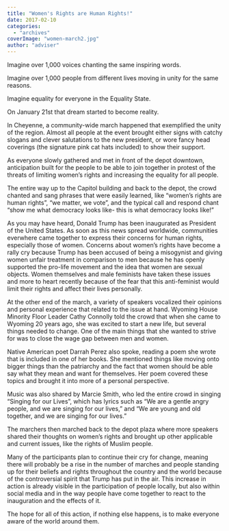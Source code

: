 ```yaml
---
title: "Women's Rights are Human Rights!"
date: 2017-02-10
categories: 
  - "archives"
coverImage: "women-march2.jpg"
author: "adviser"
---
```


Imagine over 1,000 voices chanting the same inspiring words.

Imagine over 1,000 people from different lives moving in unity for the same reasons.

Imagine equality for everyone in the Equality State.

On January 21st that dream started to become reality.

In Cheyenne, a community-wide march happened that exemplified the unity of the region. Almost all people at the event brought either signs with catchy slogans and clever salutations to the new president, or wore fancy head coverings (the signature pink cat hats included) to show their support.

As everyone slowly gathered and met in front of the depot downtown, anticipation built for the people to be able to join together in protest of the threats of limiting women’s rights and increasing the equality for all people.

The entire way up to the Capitol building and back to the depot, the crowd chanted and sang phrases that were easily learned, like “women’s rights are human rights”, “we matter, we vote”, and the typical call and respond chant “show me what democracy looks like- this is what democracy looks like!”

As you may have heard, Donald Trump has been inaugurated as President of the United States. As soon as this news spread worldwide, communities everwhere came together to express their concerns for human rights, especially those of women. Concerns about women’s rights have become a rally cry because Trump has been accused of being a misogynist and giving women unfair treatment in comparison to men because he has openly supported the pro-life movement and the idea that women are sexual objects. Women themselves and male feminists have taken these issues and more to heart recently because of the fear that this anti-feminist would limit their rights and affect their lives personally.

At the other end of the march, a variety of speakers vocalized their opinions and personal experience that related to the issue at hand. Wyoming House Minority Floor Leader Cathy Connolly told the crowd that when she came to Wyoming 20 years ago, she was excited to start a new life, but several things needed to change. One of the main things that she wanted to strive for was to close the wage gap between men and women.

Native American poet Darrah Perez also spoke, reading a poem she wrote that is included in one of her books. She mentioned things like moving onto bigger things than the patriarchy and the fact that women should be able say what they mean and want for themselves. Her poem covered these topics and brought it into more of a personal perspective.

Music was also shared by Marcie Smith, who led the entire crowd in singing “Singing for our Lives”, which has lyrics such as “We are a gentle angry people, and we are singing for our lives,” and “We are young and old together, and we are singing for our lives.”

The marchers then marched back to the depot plaza where more speakers shared their thoughts on women’s rights and brought up other applicable and current issues, like the rights of Muslim people.

Many of the participants plan to continue their cry for change, meaning there will probably be a rise in the number of marches and people standing up for their beliefs and rights throughout the country and the world because of the controversial spirit that Trump has put in the air. This increase in action is already visible in the participation of people locally, but also within social media and in the way people have come together to react to the inauguration and the effects of it.

The hope for all of this action, if nothing else happens, is to make everyone aware of the world around them.
